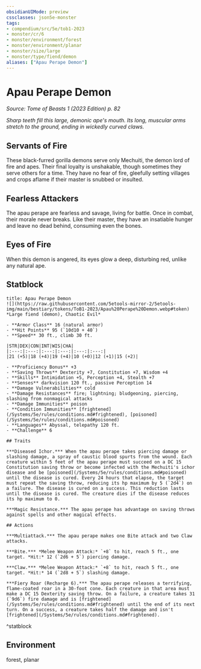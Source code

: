 ```yaml
---
obsidianUIMode: preview
cssclasses: json5e-monster
tags:
- compendium/src/5e/tob1-2023
- monster/cr/6
- monster/environment/forest
- monster/environment/planar
- monster/size/large
- monster/type/fiend/demon
aliases: ["Apau Perape Demon"]
---
```

# Apau Perape Demon
*Source: Tome of Beasts 1 (2023 Edition) p. 82*  

*Sharp teeth fill this large, demonic ape's mouth. Its long, muscular arms stretch to the ground, ending in wickedly curved claws.*

## Servants of Fire

These black-furred gorilla demons serve only Mechuiti, the demon lord of fire and apes. Their final loyalty is unshakable, though sometimes they serve others for a time. They have no fear of fire, gleefully setting villages and crops aflame if their master is snubbed or insulted.

## Fearless Attackers

The apau perape are fearless and savage, living for battle. Once in combat, their morale never breaks. Like their master, they have an insatiable hunger and leave no dead behind, consuming even the bones.

## Eyes of Fire

When this demon is angered, its eyes glow a deep, disturbing red, unlike any natural ape.

## Statblock

```ad-statblock
title: Apau Perape Demon
![](https://raw.githubusercontent.com/5etools-mirror-2/5etools-img/main/bestiary/tokens/ToB1-2023/Apau%20Perape%20Demon.webp#token)
*Large fiend (demon), Chaotic Evil*

- **Armor Class** 16 (natural armor)
- **Hit Points** 95 (`10d10 + 40`)
- **Speed** 30 ft., climb 30 ft.

|STR|DEX|CON|INT|WIS|CHA|
|:---:|:---:|:---:|:---:|:---:|:---:|
|21 (+5)|18 (+4)|19 (+4)|10 (+0)|12 (+1)|15 (+2)|

- **Proficiency Bonus** +3
- **Saving Throws** Dexterity +7, Constitution +7, Wisdom +4
- **Skills** Intimidation +5, Perception +4, Stealth +7
- **Senses** darkvision 120 ft., passive Perception 14
- **Damage Vulnerabilities** cold
- **Damage Resistances** fire; lightning; bludgeoning, piercing, slashing from nonmagical attacks
- **Damage Immunities** poison
- **Condition Immunities** [frightened](/Systems/5e/rules/conditions.md#frightened), [poisoned](/Systems/5e/rules/conditions.md#poisoned)
- **Languages** Abyssal, telepathy 120 ft.
- **Challenge** 6

## Traits

***Diseased Ichor.*** When the apau perape takes piercing damage or slashing damage, a spray of caustic blood spurts from the wound. Each creature within 5 feet of the apau perape must succeed on a DC 15 Constitution saving throw or become infected with the Mechuiti's ichor disease and be [poisoned](/Systems/5e/rules/conditions.md#poisoned) until the disease is cured. Every 24 hours that elapse, the target must repeat the saving throw, reducing its hp maximum by 5 (`2d4`) on a failure. The disease is cured on a success. This reduction lasts until the disease is cured. The creature dies if the disease reduces its hp maximum to 0.

***Magic Resistance.*** The apau perape has advantage on saving throws against spells and other magical effects.

## Actions

***Multiattack.*** The apau perape makes one Bite attack and two Claw attacks.

***Bite.*** *Melee Weapon Attack:* `+8` to hit, reach 5 ft., one target. *Hit:* 12 (`2d6 + 5`) piercing damage.

***Claw.*** *Melee Weapon Attack:* `+8` to hit, reach 5 ft., one target. *Hit:* 14 (`2d8 + 5`) slashing damage.

***Fiery Roar (Recharge 6).*** The apau perape releases a terrifying, flame-coated roar in a 30-foot cone. Each creature in that area must make a DC 15 Dexterity saving throw. On a failure, a creature takes 31 (`9d6`) fire damage and is [frightened](/Systems/5e/rules/conditions.md#frightened) until the end of its next turn. On a success, a creature takes half the damage and isn't [frightened](/Systems/5e/rules/conditions.md#frightened).
```
^statblock

## Environment

forest, planar